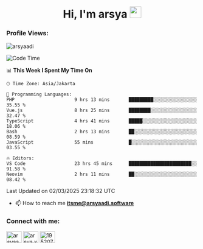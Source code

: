 <h1 align="center">Hi, I'm arsya 
  <img src="https://media.giphy.com/media/hvRJCLFzcasrR4ia7z/giphy.gif" width="30px"/>
</h1>

<p align="left"> <h3>Profile Views:</h3> <img src="https://komarev.com/ghpvc/?username=arsyaadi&label=Profile%20views&color=0e75b6&style=flat" alt="arsyaadi" /> </p>

<!--START_SECTION:waka-->
![Code Time](http://img.shields.io/badge/Code%20Time-3%2C799%20hrs%2049%20mins-blue)

📊 **This Week I Spent My Time On** 

```text
🕑︎ Time Zone: Asia/Jakarta

💬 Programming Languages: 
PHP                      9 hrs 13 mins       █████████░░░░░░░░░░░░░░░░   35.55 % 
Vue.js                   8 hrs 25 mins       ████████░░░░░░░░░░░░░░░░░   32.47 % 
TypeScript               4 hrs 41 mins       █████░░░░░░░░░░░░░░░░░░░░   18.06 % 
Bash                     2 hrs 13 mins       ██░░░░░░░░░░░░░░░░░░░░░░░   08.59 % 
JavaScript               55 mins             █░░░░░░░░░░░░░░░░░░░░░░░░   03.55 % 

🔥 Editors: 
VS Code                  23 hrs 45 mins      ███████████████████████░░   91.58 % 
Neovim                   2 hrs 11 mins       ██░░░░░░░░░░░░░░░░░░░░░░░   08.42 % 
```


 Last Updated on 02/03/2025 23:18:32 UTC
<!--END_SECTION:waka-->

- 📫 How to reach me **itsme@arsyaadi.software**


<h3 align="left">Connect with me:</h3>
<p align="left">
<a href="https://linkedin.com/in/arsyaadi" target="blank"><img align="center" src="https://raw.githubusercontent.com/rahuldkjain/github-profile-readme-generator/master/src/images/icons/Social/linked-in-alt.svg" alt="arsyaadi" height="30" width="40" /></a>
<a href="https://fb.com/arsya.xkz" target="blank"><img align="center" src="https://raw.githubusercontent.com/rahuldkjain/github-profile-readme-generator/master/src/images/icons/Social/facebook.svg" alt="arsya.xkz" height="30" width="40" /></a>
<a href="https://stackoverflow.com/users/19520749" target="blank"><img align="center" src="https://raw.githubusercontent.com/rahuldkjain/github-profile-readme-generator/master/src/images/icons/Social/stack-overflow.svg" alt="19520749" height="30" width="40" /></a>
</p>
